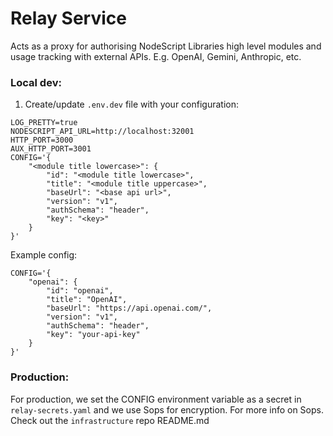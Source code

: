 # Relay Service

Acts as a proxy for authorising NodeScript Libraries high level modules and usage tracking with external APIs. E.g. OpenAI, Gemini, Anthropic, etc.

### Local dev:

1. Create/update `.env.dev` file with your configuration:

```
LOG_PRETTY=true
NODESCRIPT_API_URL=http://localhost:32001
HTTP_PORT=3000
AUX_HTTP_PORT=3001
CONFIG='{
    "<module title lowercase>": {
        "id": "<module title lowercase>",
        "title": "<module title uppercase>",
        "baseUrl": "<base api url>",
        "version": "v1",
        "authSchema": "header",
        "key": "<key>"
    }
}'
```

Example config:
```
CONFIG='{
    "openai": {
        "id": "openai",
        "title": "OpenAI",
        "baseUrl": "https://api.openai.com/",
        "version": "v1",
        "authSchema": "header",
        "key": "your-api-key"
    }
}'
```

### Production:

For production, we set the CONFIG environment variable as a secret in `relay-secrets.yaml` and we use Sops for encryption. For more info on Sops. Check out the `infrastructure` repo README.md

